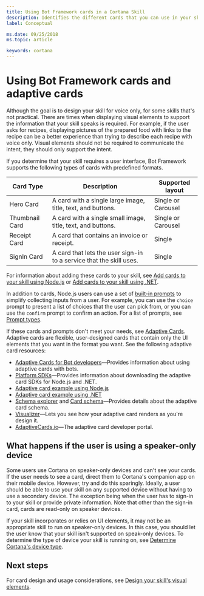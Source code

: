 ```yaml
---
title: Using Bot Framework cards in a Cortana Skill
description: Identifies the different cards that you can use in your skill to display information to the user.
label: Conceptual

ms.date: 09/25/2018
ms.topic: article

keywords: cortana
--- 
```


# Using Bot Framework cards and adaptive cards


Although the goal is to design your skill for voice only, for some skills that's not practical. There are times when displaying visual elements to support the information that your skill speaks is required. For example, if the user asks for recipes, displaying pictures of the prepared food with links to the recipe can be a better experience than trying to describe each recipe with voice only. Visual elements should not be required to communicate the intent, they should only support the intent.

If you determine that your skill requires a user interface, Bot Framework supports the following types of cards with predefined formats.

| Card Type | Description | Supported layout 
|-|-|-
| Hero Card | A card with a single large image, title, text, and buttons. | Single or Carousel 
| Thumbnail Card | A card with a single small image, title, text, and buttons. | Single or Carousel 
| Receipt Card | A card that contains an invoice or receipt. | Single 
| SignIn Card | A card that lets the user sign-in to a service that the skill uses. | Single 


For information about adding these cards to your skill, see [Add cards to your skill using Node.js](/azure/bot-service/nodejs/bot-builder-nodejs-send-rich-cards?view=azure-bot-service-3.0) or [Add cards to your skill using .NET](/azure/bot-service/dotnet/bot-builder-dotnet-add-rich-card-attachments?view=azure-bot-service-3.0). 

In addition to cards, Node.js users can use a set of [built-in prompts](/azure/bot-service/nodejs/bot-builder-nodejs-dialog-prompt?view=azure-bot-service-3.0) to simplify collecting inputs from a user. For example, you can use the `choice` prompt to present a list of choices that the user can pick from, or you can use the `confirm` prompt to confirm an action. For a list of prompts, see [Prompt types](/azure/bot-service/nodejs/bot-builder-nodejs-dialog-prompt?view=azure-bot-service-3.0#prompt-types).

If these cards and prompts don't meet your needs, see [Adaptive Cards](/adaptive-cards). Adaptive cards are flexible, user-designed cards that contain only the UI elements that you want in the format you want. See the following adaptive card resources: 

- [Adaptive Cards for Bot developers](/adaptive-cards/get-started/bots)&mdash;Provides information about using adaptive cards with bots. 
- [Platform SDKs](/adaptive-cards/get-started/bots#platform-sdks)&mdash;Provides information about downloading the adaptive card SDKs for Node.js and .NET.
- [Adaptive card example using Node.js](/azure/bot-service/nodejs/bot-builder-nodejs-send-rich-cards?view=azure-bot-service-3.0#send-an-adaptive-card)
- [Adaptive card example using .NET](/azure/bot-service/dotnet/bot-builder-dotnet-add-rich-card-attachments?view=azure-bot-service-3.0#adaptive-card)
- [Schema explorer](https://adaptivecards.io/explorer) and [Card schema](/adaptive-cards/create/cardschema)&mdash;Provides details about the adaptive card schema.
- [Visualizer](https://adaptivecards.io/visualizer)&mdash;Lets you see how your adaptive card renders as you're design it. 
- [AdaptiveCards.io](https://adaptivecards.io)&mdash;The adaptive card developer portal. 


## What happens if the user is using a speaker-only device

Some users use Cortana on speaker-only devices and can't see your cards. If the user needs to see a card, direct them to Cortana's companion app on their mobile device. However, try and do this sparingly. Ideally, a user should be able to use your skill on any supported device without having to use a secondary device. The exception being when the user has to sign-in to your skill or provide private information. Note that other than the sign-in card, cards are read-only on speaker devices.

If your skill incorporates or relies on UI elements, it may not be an appropriate skill to run on speaker-only devices. In this case, you should let the user know that your skill isn't supported on speak-only devices. To determine the type of device your skill is running on, see [Determine Cortana's device type](cortana-device-type.md).


## Next steps

For card design and usage considerations, see [Design your skill's visual elements](design-principles.md#design-your-skills-visual-elements).